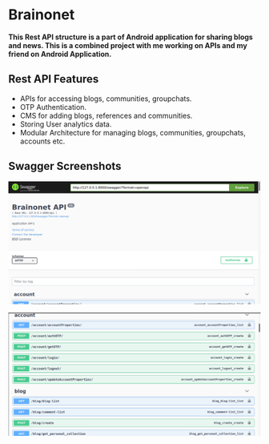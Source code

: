 # Brainonet

<b>This Rest API structure is a part of Android application for sharing blogs and news. This is a combined project with me working on APIs and my friend on Android Application.</b>

## Rest API Features
- APIs for accessing blogs, communities, groupchats.
- OTP Authentication.
- CMS for adding blogs, references and communities.
- Storing User analytics data.
- Modular Architecture for managing blogs, communities, groupchats, accounts etc.

## Swagger Screenshots
![alt text](https://github.com/Am-Coder/Brainonet/blob/master/screenshots/1.png "Swagger API setup")

![alt text](https://github.com/Am-Coder/Brainonet/blob/master/screenshots/2.png "Swagger API setup")